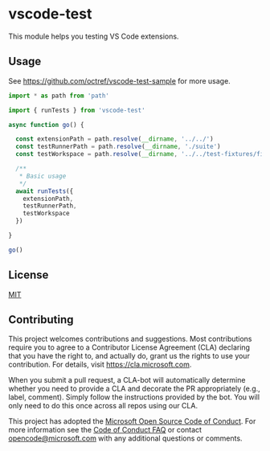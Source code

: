 # vscode-test

This module helps you testing VS Code extensions.

## Usage

See https://github.com/octref/vscode-test-sample for more usage.

```ts
import * as path from 'path'

import { runTests } from 'vscode-test'

async function go() {

  const extensionPath = path.resolve(__dirname, '../../')
  const testRunnerPath = path.resolve(__dirname, './suite')
  const testWorkspace = path.resolve(__dirname, '../../test-fixtures/fixture1')

  /**
   * Basic usage
   */
  await runTests({
    extensionPath,
    testRunnerPath,
    testWorkspace
  })

}

go()
```

## License

[MIT](LICENSE)

## Contributing

This project welcomes contributions and suggestions.  Most contributions require you to agree to a
Contributor License Agreement (CLA) declaring that you have the right to, and actually do, grant us
the rights to use your contribution. For details, visit https://cla.microsoft.com.

When you submit a pull request, a CLA-bot will automatically determine whether you need to provide
a CLA and decorate the PR appropriately (e.g., label, comment). Simply follow the instructions
provided by the bot. You will only need to do this once across all repos using our CLA.

This project has adopted the [Microsoft Open Source Code of Conduct](https://opensource.microsoft.com/codeofconduct/).
For more information see the [Code of Conduct FAQ](https://opensource.microsoft.com/codeofconduct/faq/) or
contact [opencode@microsoft.com](mailto:opencode@microsoft.com) with any additional questions or comments.

